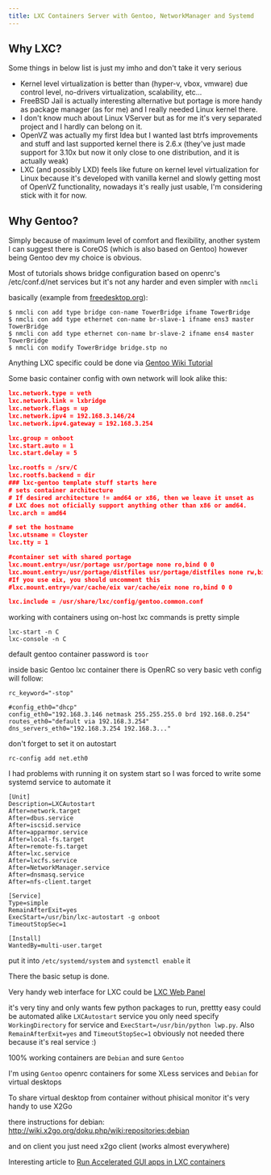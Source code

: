 ```yaml
---
title: LXC Containers Server with Gentoo, NetworkManager and Systemd
---
```


Why LXC?
--------

Some things in below list is just my imho and don't take it very serious

 - Kernel level virtualization is better than (hyper-v, vbox, vmware) due control level, no-drivers virtualization, scalability, etc...
 - FreeBSD Jail is actually interesting alternative but portage is more handy as package manager (as for me) and I really needed Linux kernel there.
 - I don't know much about Linux VServer but as for me it's very separated project and I hardly can belong on it.
 - OpenVZ was actually my first Idea but I wanted last btrfs improvements and stuff and last supported kernel there is 2.6.x (they've just made support for 3.10x but now it only close to one distribution, and it is actually weak)
 - LXC (and possibly LXD) feels like future on kernel level virtualization for Linux because it's developed with vanilla kernel and slowly getting most of OpenVZ functionality, nowadays it's really just usable, I'm considering stick with it for now.

Why Gentoo?
-----------

Simply because of maximum level of comfort and flexibility, another system I can suggest there is CoreOS (which is also based on Gentoo) however being Gentoo dev my choice is obvious.

 Most of tutorials shows bridge configuration based on openrc's /etc/conf.d/net services but it's not any harder and even simpler with `nmcli`

 basically (example from [freedesktop.org](https://people.freedesktop.org/~lkundrak/nm-docs/nmcli-examples.html)):

``` shell
$ nmcli con add type bridge con-name TowerBridge ifname TowerBridge
$ nmcli con add type ethernet con-name br-slave-1 ifname ens3 master TowerBridge
$ nmcli con add type ethernet con-name br-slave-2 ifname ens4 master TowerBridge
$ nmcli con modify TowerBridge bridge.stp no
```

Anything LXC specific could be done via [Gentoo Wiki Tutorial](https://wiki.gentoo.org/wiki/LXC#Host_setup)

Some basic container config with own network will look alike this:

``` json
lxc.network.type = veth
lxc.network.link = lxbridge
lxc.network.flags = up
lxc.network.ipv4 = 192.168.3.146/24
lxc.network.ipv4.gateway = 192.168.3.254

lxc.group = onboot
lxc.start.auto = 1
lxc.start.delay = 5

lxc.rootfs = /srv/C
lxc.rootfs.backend = dir
### lxc-gentoo template stuff starts here
# sets container architecture
# If desired architecture != amd64 or x86, then we leave it unset as
# LXC does not oficially support anything other than x86 or amd64.
lxc.arch = amd64

# set the hostname
lxc.utsname = Cloyster
lxc.tty = 1

#container set with shared portage
lxc.mount.entry=/usr/portage usr/portage none ro,bind 0 0
lxc.mount.entry=/usr/portage/distfiles usr/portage/distfiles none rw,bind 0 0
#If you use eix, you should uncomment this
#lxc.mount.entry=/var/cache/eix var/cache/eix none ro,bind 0 0

lxc.include = /usr/share/lxc/config/gentoo.common.conf
```

working with containers using on-host lxc commands is pretty simple

``` shell
lxc-start -n C
lxc-console -n C
```

default gentoo container password is `toor`

inside basic Gentoo lxc container there is OpenRC so very basic veth config will follow:

``` shell
rc_keyword="-stop"

#config_eth0="dhcp"
config_eth0="192.168.3.146 netmask 255.255.255.0 brd 192.168.0.254"
routes_eth0="default via 192.168.3.254"
dns_servers_eth0="192.168.3.254 192.168.3..."
```

don't forget to set it on autostart

``` shell
rc-config add net.eth0
```

I had problems with running it on system start so I was forced to write some systemd service to automate it

``` shell
[Unit]
Description=LXCAutostart
After=network.target
After=dbus.service
After=iscsid.service
After=apparmor.service
After=local-fs.target
After=remote-fs.target
After=lxc.service
After=lxcfs.service
After=NetworkManager.service
After=dnsmasq.service
After=nfs-client.target

[Service]
Type=simple
RemainAfterExit=yes
ExecStart=/usr/bin/lxc-autostart -g onboot
TimeoutStopSec=1

[Install]
WantedBy=multi-user.target
```

put it into `/etc/systemd/system` and `systemctl enable` it

There the basic setup is done.

Very handy web interface for LXC could be [LXC Web Panel](https://lxc-webpanel.github.io/)

it's very tiny and only wants few python packages to run, prettty easy could be automated alike `LXCAutostart` service
you only need specify `WorkingDirectory` for service and `ExecStart=/usr/bin/python lwp.py`.
Also `RemainAfterExit=yes` and `TimeoutStopSec=1` obviously not needed there because it's real service :)

100% working containers are `Debian` and sure `Gentoo`

I'm using `Gentoo` openrc containers for some XLess services and `Debian` for virtual desktops

To share virtual desktop from container without phisical monitor it's very handy to use X2Go

there instructions for debian: http://wiki.x2go.org/doku.php/wiki:repositories:debian

and on client you just need x2go client (works almost everywhere)

Interesting article to [Run Accelerated GUI apps in LXC containers](https://www.flockport.com/run-gui-apps-in-lxc-containers/)
